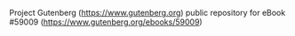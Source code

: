 Project Gutenberg (https://www.gutenberg.org) public repository for
eBook #59009 (https://www.gutenberg.org/ebooks/59009)
